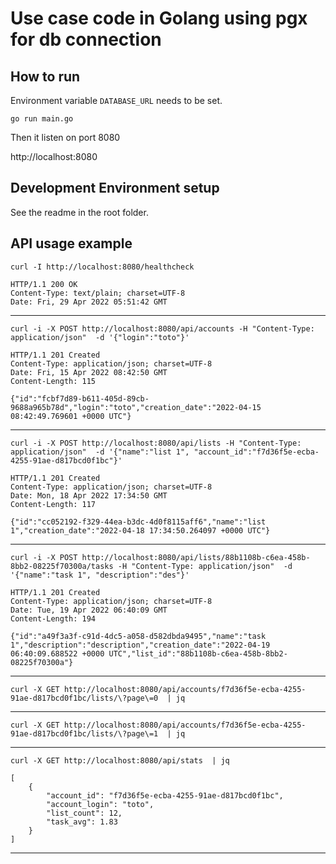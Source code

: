 # Use case code in Golang using pgx for db connection

## How to run

Environment variable `DATABASE_URL` needs to be set.

`go run main.go`

Then it listen on port 8080

http://localhost:8080

## Development Environment setup

See the readme in the root folder.

## API usage example

    curl -I http://localhost:8080/healthcheck   

    HTTP/1.1 200 OK
    Content-Type: text/plain; charset=UTF-8
    Date: Fri, 29 Apr 2022 05:51:42 GMT

----

    curl -i -X POST http://localhost:8080/api/accounts -H "Content-Type: application/json"  -d '{"login":"toto"}'

    HTTP/1.1 201 Created
    Content-Type: application/json; charset=UTF-8
    Date: Fri, 15 Apr 2022 08:42:50 GMT
    Content-Length: 115

    {"id":"fcbf7d89-b611-405d-89cb-9688a965b78d","login":"toto","creation_date":"2022-04-15 08:42:49.769601 +0000 UTC"}

----

    curl -i -X POST http://localhost:8080/api/lists -H "Content-Type: application/json"  -d '{"name":"list 1", "account_id":"f7d36f5e-ecba-4255-91ae-d817bcd0f1bc"}'

    HTTP/1.1 201 Created
    Content-Type: application/json; charset=UTF-8
    Date: Mon, 18 Apr 2022 17:34:50 GMT
    Content-Length: 117

    {"id":"cc052192-f329-44ea-b3dc-4d0f8115aff6","name":"list 1","creation_date":"2022-04-18 17:34:50.264097 +0000 UTC"}

----

    curl -i -X POST http://localhost:8080/api/lists/88b1108b-c6ea-458b-8bb2-08225f70300a/tasks -H "Content-Type: application/json"  -d '{"name":"task 1", "description":"des"}'

    HTTP/1.1 201 Created
    Content-Type: application/json; charset=UTF-8
    Date: Tue, 19 Apr 2022 06:40:09 GMT
    Content-Length: 194

    {"id":"a49f3a3f-c91d-4dc5-a058-d582dbda9495","name":"task 1","description":"description","creation_date":"2022-04-19 06:40:09.688522 +0000 UTC","list_id":"88b1108b-c6ea-458b-8bb2-08225f70300a"}
----
    curl -X GET http://localhost:8080/api/accounts/f7d36f5e-ecba-4255-91ae-d817bcd0f1bc/lists/\?page\=0  | jq
----
    curl -X GET http://localhost:8080/api/accounts/f7d36f5e-ecba-4255-91ae-d817bcd0f1bc/lists/\?page\=1  | jq
----
    curl -X GET http://localhost:8080/api/stats  | jq

    [
        {
            "account_id": "f7d36f5e-ecba-4255-91ae-d817bcd0f1bc",
            "account_login": "toto",
            "list_count": 12,
            "task_avg": 1.83
        }
    ]
----